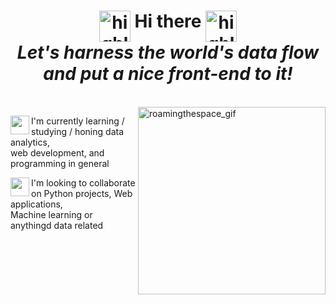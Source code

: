 <h1 align="center">
   <img align="top" alt="highlight_gif" src="https://media1.giphy.com/media/DS89v1NqpzCqA/200w.webp?cid=ecf05e47l0jh2yc683fynb2uswl0r93piuuipt0nwlrazrck" width="50"/>
   Hi there
   <img align="top" alt="highlight_gif" src="https://media1.giphy.com/media/DS89v1NqpzCqA/200w.webp?cid=ecf05e47l0jh2yc683fynb2uswl0r93piuuipt0nwlrazrck" width="50"/>
   <br>
   <i>Let's harness the world's data flow and put a nice front-end to it!</i>
</h1>
<br>

<img align="right" alt="roamingthespace_gif" src="https://media3.giphy.com/media/xT8qBhrlNooHBYR9f2/giphy.gif" width="300"/>
    
<div>
   <p>
      <img width="30" align="left" src="https://media2.giphy.com/media/33G90Z4cO8sRNW9Bfl/200w.webp?cid=ecf05e47yv02fo33ytyy9gfbk7p9hi5t6wr74sx1pav8eulu&rid=200w.webp&ct=g"> I'm currently learning / studying / honing data analytics,<br>web development, and programming in general
   </p>
   <p>
      <img width="30" align="left" src="https://media2.giphy.com/media/33G90Z4cO8sRNW9Bfl/200w.webp?cid=ecf05e47yv02fo33ytyy9gfbk7p9hi5t6wr74sx1pav8eulu&rid=200w.webp&ct=g">
      I'm looking to collaborate on Python projects, Web applications,<br>Machine learning or anythingd data related
   </p>
</div>
   
   
<!--
**vlad-lis/vlad-lis** is a ✨ _special_ ✨ repository because its `README.md` (this file) appears on your GitHub profile.

Here are some ideas to get you started:

- 🔭 I’m currently working on ...
- 🌱 I’m currently learning ...
- 👯 I’m looking to collaborate on ...
- 🤔 I’m looking for help with ...
- 💬 Ask me about ...
- 📫 How to reach me: ...
- 😄 Pronouns: ...
- ⚡ Fun fact: ...

<img alt="handwave" src="https://github.com/TheDudeThatCode/TheDudeThatCode/blob/master/Assets/Hi.gif" width='30'" />
-->
